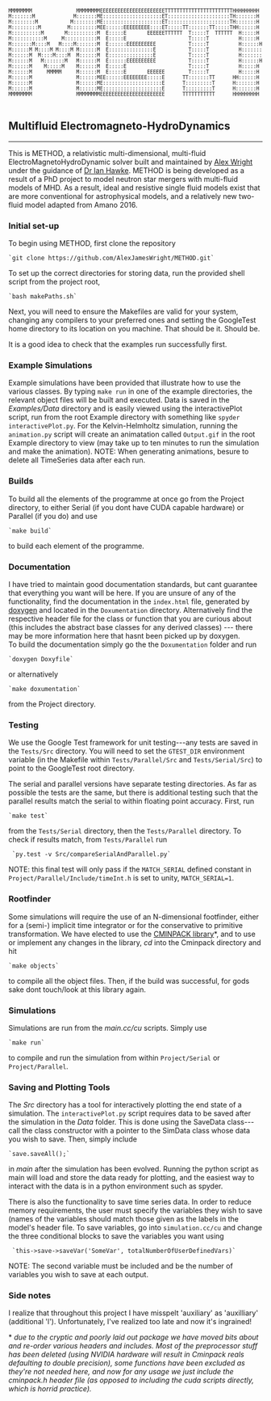 <pre><sub><sup>
MMMMMMMM               MMMMMMMMEEEEEEEEEEEEEEEEEEEEEETTTTTTTTTTTTTTTTTTTTTTTHHHHHHHHH     HHHHHHHHH     OOOOOOOOO     DDDDDDDDDDDDD
M:::::::M             M:::::::ME::::::::::::::::::::ET:::::::::::::::::::::TH:::::::H     H:::::::H   OO:::::::::OO   D::::::::::::DDD
M::::::::M           M::::::::ME::::::::::::::::::::ET:::::::::::::::::::::TH:::::::H     H:::::::H OO:::::::::::::OO D:::::::::::::::DD
M:::::::::M         M:::::::::MEE::::::EEEEEEEEE::::ET:::::TT:::::::TT:::::THH::::::H     H::::::HHO:::::::OOO:::::::ODDD:::::DDDDD:::::D
M::::::::::M       M::::::::::M  E:::::E       EEEEEETTTTTT  T:::::T  TTTTTT  H:::::H     H:::::H  O::::::O   O::::::O  D:::::D    D:::::D
M:::::::::::M     M:::::::::::M  E:::::E                     T:::::T          H:::::H     H:::::H  O:::::O     O:::::O  D:::::D     D:::::D
M:::::::M::::M   M::::M:::::::M  E::::::EEEEEEEEEE           T:::::T          H::::::HHHHH::::::H  O:::::O     O:::::O  D:::::D     D:::::D
M::::::M M::::M M::::M M::::::M  E:::::::::::::::E           T:::::T          H:::::::::::::::::H  O:::::O     O:::::O  D:::::D     D:::::D
M::::::M  M::::M::::M  M::::::M  E:::::::::::::::E           T:::::T          H:::::::::::::::::H  O:::::O     O:::::O  D:::::D     D:::::D
M::::::M   M:::::::M   M::::::M  E::::::EEEEEEEEEE           T:::::T          H::::::HHHHH::::::H  O:::::O     O:::::O  D:::::D     D:::::D
M::::::M    M:::::M    M::::::M  E:::::E                     T:::::T          H:::::H     H:::::H  O:::::O     O:::::O  D:::::D     D:::::D
M::::::M     MMMMM     M::::::M  E:::::E       EEEEEE        T:::::T          H:::::H     H:::::H  O::::::O   O::::::O  D:::::D    D:::::D
M::::::M               M::::::MEE::::::EEEEEEEE:::::E      TT:::::::TT      HH::::::H     H::::::HHO:::::::OOO:::::::ODDD:::::DDDDD:::::D
M::::::M               M::::::ME::::::::::::::::::::E      T:::::::::T      H:::::::H     H:::::::H OO:::::::::::::OO D:::::::::::::::DD
M::::::M               M::::::ME::::::::::::::::::::E      T:::::::::T      H:::::::H     H:::::::H   OO:::::::::OO   D::::::::::::DDD
MMMMMMMM               MMMMMMMMEEEEEEEEEEEEEEEEEEEEEE      TTTTTTTTTTT      HHHHHHHHH     HHHHHHHHH     OOOOOOOOO     DDDDDDDDDDDDD <br></sup></sub>
</pre>

## Multifluid Electromagneto-HydroDynamics
---------------------------------------------

This is METHOD, a relativistic multi-dimensional, multi-fluid ElectroMagnetoHydroDynamic
solver built and maintained by [Alex Wright](http://cmg.soton.ac.uk/people/ajw1e16/)
under the guidance of [Dr Ian Hawke](https://www.southampton.ac.uk/maths/about/staff/ih3.page).
METHOD is being developed as a result of a PhD project to model neutron star mergers
with multi-fluid models of MHD. As a result, ideal and resistive single fluid models exist
that are more conventional for astrophysical models, and a relatively new two-fluid
model adapted from Amano 2016.

### Initial set-up
To begin using METHOD, first clone the repository

    `git clone https://github.com/AlexJamesWright/METHOD.git`
    
To set up the correct directories for storing data, run the provided shell script from the project root,

    `bash makePaths.sh`
  
Next, you will need to ensure the Makefiles are valid for your system, changing any compilers to your preferred ones and setting the GoogleTest home directory to its location on you machine. That should be it. Should be.

It is a good idea to check that the examples run successfully first.

### Example Simulations
Example simulations have been provided that illustrate how to use the
various classes. By typing `make run` in one of the example directories, the
relevant object files will be built and executed. Data is saved in the *Examples/Data*
directory and is easily viewed using the interactivePlot script, run from the
root Example directory with something like `spyder interactivePlot.py`. For the
Kelvin-Helmholtz simulation, running the `animation.py` script will create an
animatation called `Output.gif` in the root Example directory to view (may take up
to ten minutes to run the simulation and make the animation).
NOTE: When generating animations, besure to delete all TimeSeries data after each run.


### Builds
To build all the elements of the programme at once go from the Project directory, to either Serial (if you dont have CUDA capable hardware) or Parallel (if you do) and use

    `make build`
  
to build each element of the programme.

### Documentation
I have tried to maintain good documentation standards, but cant guarantee that everything you want will be here. If you are unsure of any of the functionality, find the documentation in the `index.html` file, generated by [doxygen](https://github.com/doxygen/doxygen) and located in the `Doxumentation` directory.
Alternatively find the respective header file for the class or function that you are curious about (this includes the abstract base classes for any derived classes) --- there may be more information here that hasnt been picked up by doxygen.  
To build the documentation simply go the the `Doxumentation` folder and run

    `doxygen Doxyfile`
  
or alternatively

    `make doxumentation`
  
from the Project directory.


### Testing
We use the Google Test framework for unit testing---any tests are saved in the `Tests/Src` directory. You will need to set the `GTEST_DIR` environment variable (in the Makefile within `Tests/Parallel/Src` and `Tests/Serial/Src`) to point to the GoogleTest root directory. 

The serial and parallel versions have separate testing directories. As far as possible the tests are the same, but there is additional testing such that the parallel results match the serial to within floating point accuracy. First, run 

    `make test`
  
from the `Tests/Serial` directory, then the `Tests/Parallel` directory. To check if results match, from `Tests/Parallel` run
 
     `py.test -v Src/compareSerialAndParallel.py`
 
NOTE: this final test will only pass if the `MATCH_SERIAL` defined constant in `Project/Parallel/Include/timeInt.h` is set to unity, `MATCH_SERIAL=1`.

### Rootfinder
Some simulations will require the use of an N-dimensional footfinder, either for a (semi-) implicit time integrator or
for the conservative to primitive transformation. We have elected to use the [CMINPACK library](https://github.com/devernay/cminpack)\*, and to use or implement any changes in the library, *cd* into the Cminpack directory and hit

    `make objects`
  
to compile all the object files. Then, if the build was successful, for gods sake dont touch/look at this library again.


### Simulations
Simulations are run from the *main.cc/cu* scripts. Simply use

    `make run`
  
to compile and run the simulation from within `Project/Serial` or `Project/Parallel`.


### Saving and Plotting Tools
The *Src* directory has a tool for interactively plotting the end state of a simulation. The `interactivePlot.py` script requires data to be saved after the simulation in the *Data*
folder. This is done using the SaveData class---call the class constructor with a pointer to the SimData class whose data you wish to save. Then, simply include

    `save.saveAll();`
  
in *main* after the simulation has been evolved. Running the python script as main will load and store the data ready for plotting, and the easiest way to interact with the data is in a python environment such as spyder.

There is also the functionality to save time series data. In order to reduce memory requirements, the user must specify the variables they wish to save (names of the variables should match those given as the labels in the model's header file. To save variables, go into `simulation.cc/cu` and change the three conditional blocks to save the variables you want using
 
     `this->save->saveVar('SomeVar', totalNumberOfUserDefinedVars)`
 
NOTE: The second variable must be included and be the number of variables you wish to save at each output.


### Side notes
I realize that throughout this project I have misspelt 'auxiliary' as 'auxilliary' (additional 'l'). Unfortunately, I've realized too late and now it's ingrained!


\* *due to the cryptic and poorly laid out package we have moved bits about and re-order various headers and includes. Most of the preprocessor stuff has been deleted (using NVIDIA hardware will result in Cminpack reals defaulting to double precision), some functions have been excluded as they're not needed here, and now for any usage we just include the cminpack.h header file (as opposed to including the cuda scripts directly, which is horrid practice).*
